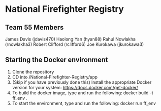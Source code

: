 # National Firefighter Registry

## Team 55 Members
James Davis (jdavis470)
Haolong Yan (hyan88)
Rahul Nowlakha (rnowlakha3)
Robert Clifford (rclifford6)
Joe Kurokawa (jkurokawa3)


## Starting the Docker environment
1) Clone the repository 
2) CD into /National-Firefighter-Registry/app
3) (Skip if you have previously done this) Install the appropriate Docker version for your system: https://docs.docker.com/get-docker/ 
5) To build the docker image, type and run the following: docker build -t ff_env .
6) To start the environment, type and run the following: docker run ff_env
